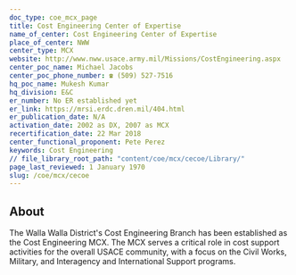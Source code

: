 ```yaml
---
doc_type: coe_mcx_page 
title: Cost Engineering Center of Expertise
name_of_center: Cost Engineering Center of Expertise
place_of_center: NWW
center_type: MCX
website: http://www.nww.usace.army.mil/Missions/CostEngineering.aspx
center_poc_name: Michael Jacobs
center_poc_phone_number: ☎ (509) 527-7516
hq_poc_name: Mukesh Kumar
hq_division: E&C
er_number: No ER established yet
er_link: https://mrsi.erdc.dren.mil/404.html
er_publication_date: N/A
activation_date: 2002 as DX, 2007 as MCX
recertification_date: 22 Mar 2018
center_functional_proponent: Pete Perez
keywords: Cost Engineering
// file_library_root_path: "content/coe/mcx/cecoe/Library/" 
page_last_reviewed: 1 January 1970 
slug: /coe/mcx/cecoe
---
```


## About 

The Walla Walla District's Cost Engineering Branch has been established as the Cost Engineering MCX. The MCX serves a critical role in cost support activities for the overall USACE community, with a focus on the Civil Works, Military, and Interagency and International Support programs. 

 
